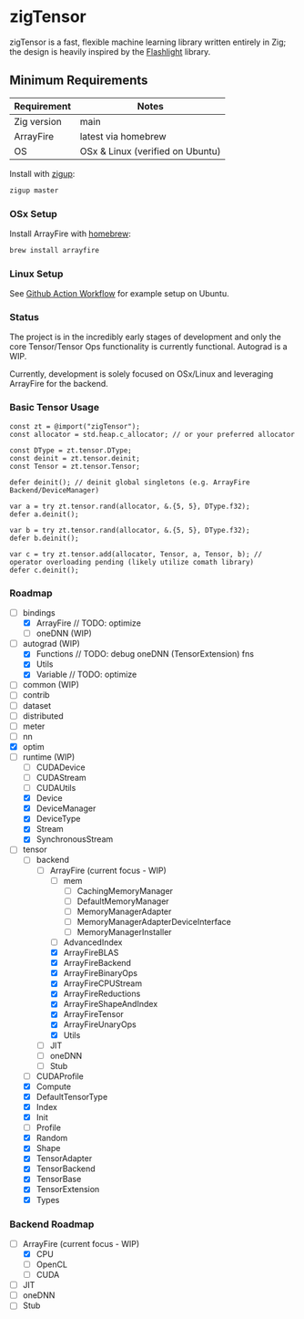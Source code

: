 # zigTensor

zigTensor is a fast, flexible machine learning library written entirely in Zig;
the design is heavily inspired by the [Flashlight](https://github.com/flashlight/flashlight)
library.

## Minimum Requirements

| Requirement | Notes                            |
| ----------- | -------------------------------- |
| Zig version | main                             |
| ArrayFire   | latest via homebrew              |
| OS          | OSx & Linux (verified on Ubuntu) |

Install with [zigup](https://github.com/marler8997/zigup):

```bash
zigup master
```

### OSx Setup

Install ArrayFire with [homebrew](https://formulae.brew.sh/formula/arrayfire#default):

```bash
brew install arrayfire
```

### Linux Setup

See [Github Action Workflow](/.github/workflows/fmt_test.yml) for example setup on Ubuntu.

### Status

The project is in the incredibly early stages of development and only the core Tensor/Tensor Ops
functionality is currently functional. Autograd is a WIP.

Currently, development is solely focused on OSx/Linux and leveraging ArrayFire for the backend.

### Basic Tensor Usage

```zig
const zt = @import("zigTensor");
const allocator = std.heap.c_allocator; // or your preferred allocator

const DType = zt.tensor.DType;
const deinit = zt.tensor.deinit;
const Tensor = zt.tensor.Tensor;

defer deinit(); // deinit global singletons (e.g. ArrayFire Backend/DeviceManager)

var a = try zt.tensor.rand(allocator, &.{5, 5}, DType.f32);
defer a.deinit();

var b = try zt.tensor.rand(allocator, &.{5, 5}, DType.f32);
defer b.deinit();

var c = try zt.tensor.add(allocator, Tensor, a, Tensor, b); // operator overloading pending (likely utilize comath library)
defer c.deinit();
```

### Roadmap

- [ ] bindings
  - [x] ArrayFire // TODO: optimize
  - [ ] oneDNN (WIP)
- [ ] autograd (WIP)
  - [x] Functions // TODO: debug oneDNN (TensorExtension) fns
  - [x] Utils
  - [x] Variable // TODO: optimize
- [ ] common (WIP)
- [ ] contrib
- [ ] dataset
- [ ] distributed
- [ ] meter
- [ ] nn
- [x] optim
- [ ] runtime (WIP)
  - [ ] CUDADevice
  - [ ] CUDAStream
  - [ ] CUDAUtils
  - [x] Device
  - [x] DeviceManager
  - [x] DeviceType
  - [x] Stream
  - [x] SynchronousStream
- [ ] tensor
  - [ ] backend
    - [ ] ArrayFire (current focus - WIP)
      - [ ] mem
        - [ ] CachingMemoryManager
        - [ ] DefaultMemoryManager
        - [ ] MemoryManagerAdapter
        - [ ] MemoryManagerAdapterDeviceInterface
        - [ ] MemoryManagerInstaller
      - [ ] AdvancedIndex
      - [x] ArrayFireBLAS
      - [x] ArrayFireBackend
      - [x] ArrayFireBinaryOps
      - [x] ArrayFireCPUStream
      - [x] ArrayFireReductions
      - [x] ArrayFireShapeAndIndex
      - [x] ArrayFireTensor
      - [x] ArrayFireUnaryOps
      - [x] Utils
    - [ ] JIT
    - [ ] oneDNN
    - [ ] Stub
  - [ ] CUDAProfile
  - [x] Compute
  - [x] DefaultTensorType
  - [x] Index
  - [x] Init
  - [ ] Profile
  - [x] Random
  - [x] Shape
  - [x] TensorAdapter
  - [x] TensorBackend
  - [x] TensorBase
  - [x] TensorExtension
  - [x] Types

### Backend Roadmap

- [ ] ArrayFire (current focus - WIP)
  - [x] CPU
  - [ ] OpenCL
  - [ ] CUDA
- [ ] JIT
- [ ] oneDNN
- [ ] Stub

